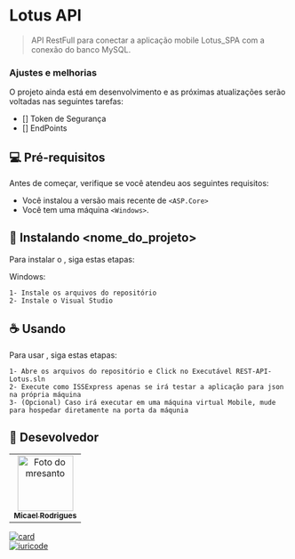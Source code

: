 # Lotus API

> API RestFull para conectar a aplicação mobile Lotus_SPA com a conexão do banco MySQL.

### Ajustes e melhorias

O projeto ainda está em desenvolvimento e as próximas atualizações serão voltadas nas seguintes tarefas:

- [] Token de Segurança
- [] EndPoints

## 💻 Pré-requisitos

Antes de começar, verifique se você atendeu aos seguintes requisitos:
<!---Estes são apenas requisitos de exemplo. Adicionar, duplicar ou remover conforme necessário--->
* Você instalou a versão mais recente de `<ASP.Core>`
* Você tem uma máquina `<Windows>`.

## 🚀 Instalando <nome_do_projeto>

Para instalar o <Lotus-API>, siga estas etapas:

Windows:
```
1- Instale os arquivos do repositório
2- Instale o Visual Studio

```

## ☕ Usando <Lotus-Api>

Para usar <Lotus-Api>, siga estas etapas:

```
1- Abre os arquivos do repositório e Click no Executável REST-API-Lotus.sln
2- Execute como ISSExpress apenas se irá testar a aplicação para json na própria máquina
3- (Opcional) Caso irá executar em uma máquina virtual Mobile, mude para hospedar diretamente na porta da máqunia  
```
## 💖 Desevolvedor

<table>
  <tr>
     <td align="center">
      <a href="#">
        <img src="https://avatars.githubusercontent.com/u/66914500?v=4" width="100px;" alt="Foto do mresanto"/><br>
        <sub>
          <b>Micael Rodrigues</b>
        </sub>
      </a>
    </td>
</table>
  
 [![card](https://github-readme-stats.vercel.app/api?username=mresanto&theme=dark&show_icons=true)](https://github.com/iuricode/)<br>
[![iuricode](https://github-readme-stats.vercel.app/api/top-langs/?username=mresanto&hide=html&layout=compact&theme=dark)](https://github.com/iuricode/)


